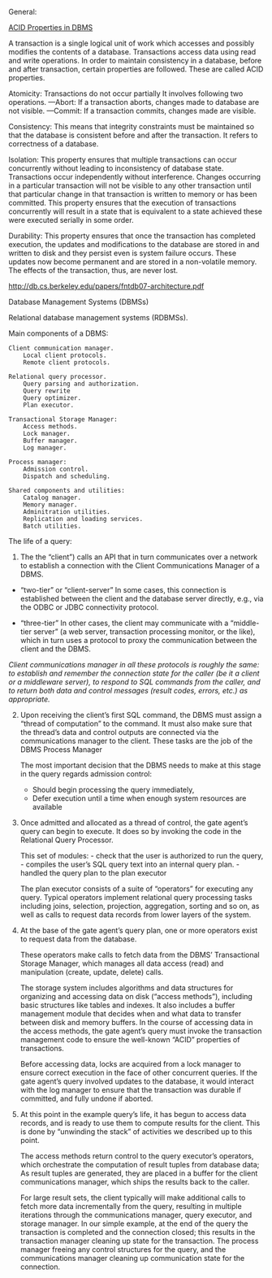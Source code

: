 

General:

[ACID Properties in DBMS](https://www.geeksforgeeks.org/acid-properties-in-dbms/)

A transaction is a single logical unit of work which accesses and possibly modifies the contents of a database.
Transactions access data using read and write operations.
In order to maintain consistency in a database, before and after transaction, certain properties are followed.
These are called ACID properties.

Atomicity: Transactions do not occur partially
It involves following two operations.
    —Abort: If a transaction aborts, changes made to database are not visible.
    —Commit: If a transaction commits, changes made are visible.
    
Consistency: This means that integrity constraints must be maintained so that the database
             is consistent before and after the transaction. It refers to correctness of a database.    

Isolation: This property ensures that multiple transactions can occur concurrently without leading to inconsistency of database state.
            Transactions occur independently without interference.
            Changes occurring in a particular transaction will not be visible to any other transaction until
            that particular change in that transaction is written to memory or has been committed.
            This property ensures that the execution of transactions concurrently will result in a state
            that is equivalent to a state achieved these were executed serially in some order.
            
Durability: This property ensures that once the transaction has completed execution,
            the updates and modifications to the database are stored in and written
            to disk and they persist even is system failure occurs.
            These updates now become permanent and are stored in a non-volatile memory.
            The effects of the transaction, thus, are never lost.


            
            







http://db.cs.berkeley.edu/papers/fntdb07-architecture.pdf

Database Management Systems (DBMSs)


Relational database management systems (RDBMSs).


Main components of a DBMS:

    Client communication manager.
        Local client protocols.
        Remote client protocols.    
    
    Relational query processor.
        Query parsing and authorization.
        Query rewrite
        Query optimizer.
        Plan executor.
        
    Transactional Storage Manager:
        Access methods.
        Lock manager.
        Buffer manager.
        Log manager.
    
    Process manager:
        Admission control.
        Dispatch and scheduling.
        
    Shared components and utilities:
        Catalog manager.
        Memory manager.
        Adminitration utilities.
        Replication and loading services.
        Batch utilities.
        
       
       
     

The life of a query:




1) The the “client”) calls an API that in turn communicates over a network to establish
a connection with the Client Communications Manager of a DBMS.

- “two-tier” or “client-server”
    In some cases, this connection is established between the client and the database server
    directly, e.g., via the ODBC or JDBC connectivity protocol.


- “three-tier”
    In other cases, the client may communicate with a “middle-tier server”
    (a web server, transaction processing monitor, or the like),
    which in turn uses a protocol to proxy the communication between the client and the DBMS.
    
*Client communications manager in all these protocols is roughly the
same: to establish and remember the connection state for
the caller (be it a client or a middleware server), to respond
to SQL commands from the caller, and to return both data
and control messages (result codes, errors, etc.) as appropriate.*


2) Upon receiving the client’s first SQL command, the DBMS
   must assign a “thread of computation” to the command.
   It must also make sure that the thread’s data and control outputs
   are connected via the communications manager to the
   client. These tasks are the job of the DBMS Process Manager
   
   The most important decision that the DBMS needs to make at this stage in the query
   regards admission control:
    - Should begin processing the query immediately, 
    - Defer execution until a time when enough system resources are available 


3) Once admitted and allocated as a thread of control, the gate
   agent’s query can begin to execute. It does so by invoking the
   code in the Relational Query Processor.

   This set of modules:
        - check that the user is authorized to run the query,
        - compiles the user’s SQL query text into an internal query plan.
        - handled the query plan to the plan executor
        
   The plan executor consists of a suite of “operators” for executing any query.
   Typical operators implement relational query processing tasks including joins, selection,
   projection, aggregation, sorting and so on, as well as calls to request
   data records from lower layers of the system.

4) At the base of the gate agent’s query plan, one or more
   operators exist to request data from the database.

    These operators make calls to fetch data from the
    DBMS’ Transactional Storage Manager, which manages
    all data access (read) and manipulation (create, update,
    delete) calls.
    
    The storage system includes algorithms and
    data structures for organizing and accessing data on disk
    (“access methods”), including basic structures like tables
    and indexes.
    It also includes a buffer management module
    that decides when and what data to transfer between
    disk and memory buffers.
    In the course of accessing data in the access methods,
    the gate agent’s query must invoke the transaction management code
    to ensure the well-known “ACID” properties of transactions.
 
    Before accessing data, locks are acquired from a lock manager to ensure
    correct execution in the face of other concurrent queries. If
    the gate agent’s query involved updates to the database,
    it would interact with the log manager to ensure that the transaction
    was durable if committed, and fully undone if aborted.

5)  At this point in the example query’s life, it has begun to
    access data records, and is ready to use them to compute
    results for the client.
    This is done by “unwinding the stack” of activities we described up to this point.
    
    The access methods return control to the query executor’s operators,
    which orchestrate the computation of result tuples from database data;
    As result tuples are generated, they are placed in a buffer for the client communications manager,
    which ships the results back to the caller.
    
    For large result sets, the client typically will make additional calls to fetch more data
    incrementally from the query, resulting in multiple iterations through the communications manager,
    query executor, and storage manager.
    In our simple example, at the end of the query the transaction is completed and the connection
    closed; this results in the transaction manager cleaning up state for the transaction.
    The process manager freeing any control structures for the query, and the communications
    manager cleaning up communication state for the connection.
    
    


































